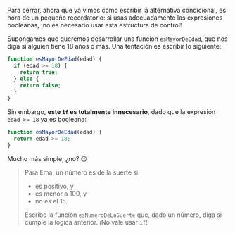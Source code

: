 Para cerrar, ahora que ya vimos cómo escribir la alternativa condicional, es hora de un pequeño recordatorio: si usas adecuadamente las expresiones booleanas, ¡no es necesario usar esta estructura de control!

Supongamos que queremos desarrollar una función `esMayorDeEdad`, que nos diga si alguien tiene 18 años o más. Una tentación es escribir lo siguiente:

```javascript
function esMayorDeEdad(edad) {
  if (edad >= 18) {
    return true;
  } else {
    return false;
  }
}
```

Sin embargo, **este `if` es totalmente innecesario**, dado que la expresión `edad >= 18` ya es booleana:

```javascript
function esMayorDeEdad(edad) {
  return edad >= 18;
}
```

Mucho más simple, ¿no? :wink:

> Para Ema, un número es de la suerte si:
> 
> * es positivo, y
> * es menor a 100, y
> * no es el 15.
> 
> Escribe la función `esNumeroDeLaSuerte` que, dado un número, diga si cumple la lógica anterior. ¡No vale usar `if`! 
